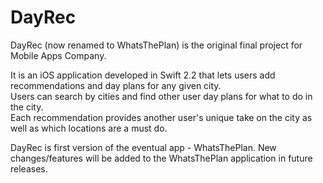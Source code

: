 # DayRec
DayRec (now renamed to WhatsThePlan) is the original final project for Mobile Apps Company.  

It is an iOS application developed in Swift 2.2 that lets users add recommendations and day plans for any given city.  
Users can search by cities and find other user day plans for what to do in the city.  
Each recommendation provides another user's unique take on the city as well as which locations are a must do.


DayRec is first version of the eventual app - WhatsThePlan.  New changes/features will be added to the WhatsThePlan application in future releases.
